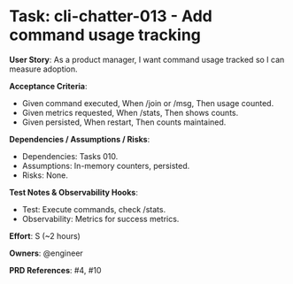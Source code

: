 # Task: cli-chatter-013 - Add command usage tracking

**User Story**: As a product manager, I want command usage tracked so I can measure adoption.

**Acceptance Criteria**:
- Given command executed, When /join or /msg, Then usage counted.
- Given metrics requested, When /stats, Then shows counts.
- Given persisted, When restart, Then counts maintained.

**Dependencies / Assumptions / Risks**:
- Dependencies: Tasks 010.
- Assumptions: In-memory counters, persisted.
- Risks: None.

**Test Notes & Observability Hooks**:
- Test: Execute commands, check /stats.
- Observability: Metrics for success metrics.

**Effort**: S (~2 hours)

**Owners**: @engineer

**PRD References**: #4, #10
